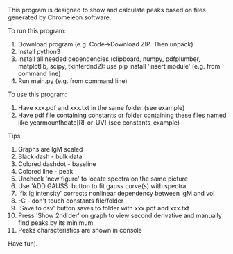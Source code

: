 This program is designed to show and calculate peaks based on files generated by Chromeleon software.

To run this program:
1) Download program (e.g. Code->Download ZIP. Then unpack)
2) Install python3
3) Install all needed dependencies (clipboard, numpy, pdfplumber, matplotlib, scipy, tkinterdnd2): use pip install 'insert module' (e.g. from command line)
4) Run main.py (e.g. from command line)

To use this program:
1) Have xxx.pdf and xxx.txt in the same folder (see example)
2) Have pdf file containing constants or folder containing these files named like yearmounthdate[RI-or-UV] (see constants_example)

Tips
1) Graphs are lgM scaled
2) Black dash - bulk data
3) Colored dashdot - baseline
4) Colored line - peak
5) Uncheck 'new figure' to locate spectra on the same picture
6) Use 'ADD GAUSS' button to fit gauss curve(s) with spectra
7) 'fix lg intensity' corrects nonlinear dependency between lgM and vol
8) -C - don't touch constants file/folder
9) 'Save to csv' button saves to folder with xxx.pdf and xxx.txt
10) Press 'Show 2nd der' on graph to view second derivative and manually find peaks by its minimum
11) Peaks characteristics are shown in console


Have fun).